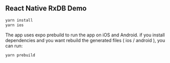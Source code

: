 ## React Native RxDB Demo

```bash
yarn install
yarn ios
```

The app uses expo prebuild to run the app on iOS and Android. if you install dependencies and you want rebuild the generated files ( ios / android ), you can run:
```bash
yarn prebuild
```